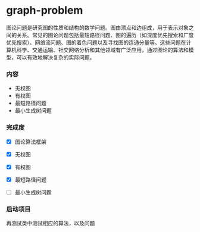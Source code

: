 # graph-problem

图论问题是研究图的性质和结构的数学问题。图由顶点和边组成，用于表示对象之间的关系。常见的图论问题包括最短路径问题、图的遍历（如深度优先搜索和广度优先搜索）、网络流问题、图的着色问题以及寻找图的连通分量等。这些问题在计算机科学、交通运输、社交网络分析和其他领域有广泛应用，通过图论的算法和模型，可以有效地解决复杂的实际问题。

### 内容

- 无权图
- 有权图
- 最短路径问题
- 最小生成树问题


### 完成度

- [x] 图论算法框架
- [x] 无权图
- [x] 有权图
- [x] 最短路径问题
- [ ] 最小生成树问题


### 启动项目

再测试类中测试相应的算法，以及问题
